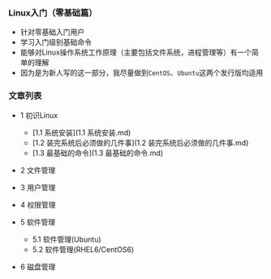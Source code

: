 ### Linux入门（零基础篇）
- 针对零基础入门用户
- 学习入门级别基础命令
- 能够对Linux操作系统工作原理（主要包括文件系统，进程管理等）有一个简单的理解
- 因为是为新人写的这一部分，我尽量做到`CentOS`、`Ubuntu`这两个发行版均适用 

### 文章列表
- 1 初识Linux
  - [1.1 系统安装](1.1 系统安装.md)
  - [1.2 装完系统后必须做的几件事](1.2 装完系统后必须做的几件事.md)
  - [1.3 最基础的命令](1.3 最基础的命令.md)

- 2 文件管理
- 3 用户管理
- 4 权限管理
- 5 软件管理
  - 5.1 软件管理(Ubuntu)
  - 5.2 软件管理(RHEL6/CentOS6)

- 6 磁盘管理
